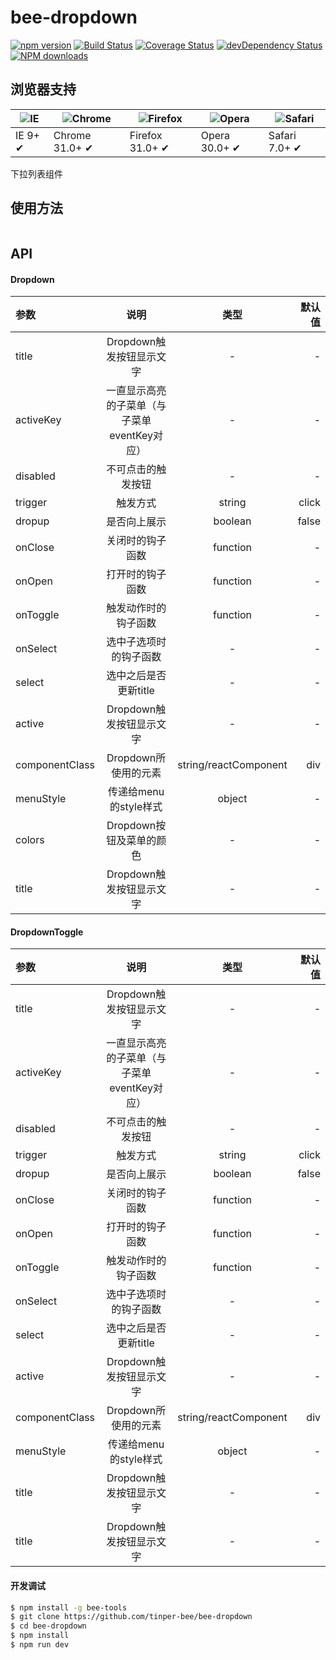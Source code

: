 # bee-dropdown

[![npm version](https://img.shields.io/npm/v/bee-dropdown.svg)](https://www.npmjs.com/package/bee-dropdown)
[![Build Status](https://img.shields.io/travis/tinper-bee/bee-dropdown/master.svg)](https://travis-ci.org/tinper-bee/bee-dropdown)
[![Coverage Status](https://coveralls.io/repos/github/tinper-bee/bee-dropdown/badge.svg?branch=master)](https://coveralls.io/github/tinper-bee/bee-dropdown?branch=master)
[![devDependency Status](https://img.shields.io/david/dev/tinper-bee/bee-dropdown.svg)](https://david-dm.org/tinper-bee/bee-dropdown#info=devDependencies)
[![NPM downloads](http://img.shields.io/npm/dm/bee-dropdown.svg?style=flat)](https://npmjs.org/package/bee-dropdown)


## 浏览器支持

|![IE](https://raw.github.com/alrra/browser-logos/master/internet-explorer/internet-explorer_48x48.png) | ![Chrome](https://raw.github.com/alrra/browser-logos/master/chrome/chrome_48x48.png) | ![Firefox](https://raw.github.com/alrra/browser-logos/master/firefox/firefox_48x48.png) | ![Opera](https://raw.github.com/alrra/browser-logos/master/opera/opera_48x48.png) | ![Safari](https://raw.github.com/alrra/browser-logos/master/safari/safari_48x48.png)|
| --- | --- | --- | --- | --- |
| IE 9+ ✔ | Chrome 31.0+ ✔ | Firefox 31.0+ ✔ | Opera 30.0+ ✔ | Safari 7.0+ ✔ |


下拉列表组件

## 使用方法

```js


```



## API

#### Dropdown

|参数|说明|类型|默认值|
|:--|:---:|:--:|---:|
|title|Dropdown触发按钮显示文字|-|-|
|activeKey|一直显示高亮的子菜单（与子菜单eventKey对应）|-|-|
|disabled|不可点击的触发按钮|-|-|
|trigger|触发方式|string|click|
|dropup|是否向上展示|boolean|false|
|onClose|关闭时的钩子函数|function|-|
|onOpen|打开时的钩子函数|function|-|
|onToggle|触发动作时的钩子函数|function|-|
|onSelect|选中子选项时的钩子函数|-|-|
|select|选中之后是否更新title|-|-|
|active|Dropdown触发按钮显示文字|-|-|
|componentClass|Dropdown所使用的元素|string/reactComponent|div|
|menuStyle|传递给menu的style样式|object|-|
|colors|Dropdown按钮及菜单的颜色|-|-|
|title|Dropdown触发按钮显示文字|-|-|

#### DropdownToggle

|参数|说明|类型|默认值|
|:--|:---:|:--:|---:|
|title|Dropdown触发按钮显示文字|-|-|
|activeKey|一直显示高亮的子菜单（与子菜单eventKey对应）|-|-|
|disabled|不可点击的触发按钮|-|-|
|trigger|触发方式|string|click|
|dropup|是否向上展示|boolean|false|
|onClose|关闭时的钩子函数|function|-|
|onOpen|打开时的钩子函数|function|-|
|onToggle|触发动作时的钩子函数|function|-|
|onSelect|选中子选项时的钩子函数|-|-|
|select|选中之后是否更新title|-|-|
|active|Dropdown触发按钮显示文字|-|-|
|componentClass|Dropdown所使用的元素|string/reactComponent|div|
|menuStyle|传递给menu的style样式|object|-|
|title|Dropdown触发按钮显示文字|-|-|
|title|Dropdown触发按钮显示文字|-|-|

#### 开发调试

```sh
$ npm install -g bee-tools
$ git clone https://github.com/tinper-bee/bee-dropdown
$ cd bee-dropdown
$ npm install
$ npm run dev
```
